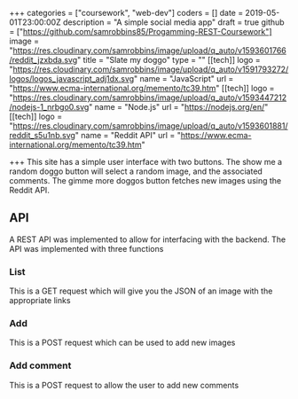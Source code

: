 +++
categories = ["coursework", "web-dev"]
coders = []
date = 2019-05-01T23:00:00Z
description = "A simple social media app"
draft = true
github = ["https://github.com/samrobbins85/Progamming-REST-Coursework"]
image = "https://res.cloudinary.com/samrobbins/image/upload/q_auto/v1593601766/reddit_jzxbda.svg"
title = "Slate my doggo"
type = ""
[[tech]]
logo = "https://res.cloudinary.com/samrobbins/image/upload/q_auto/v1591793272/logos/logos_javascript_adj1dx.svg"
name = "JavaScript"
url = "https://www.ecma-international.org/memento/tc39.htm"
[[tech]]
logo = "https://res.cloudinary.com/samrobbins/image/upload/q_auto/v1593447212/nodejs-1_nrbgo0.svg"
name = "Node.js"
url = "https://nodejs.org/en/"
[[tech]]
logo = "https://res.cloudinary.com/samrobbins/image/upload/q_auto/v1593601881/reddit_s5u1nb.svg"
name = "Reddit API"
url = "https://www.ecma-international.org/memento/tc39.htm"

+++
This site has a simple user interface with two buttons. The show me a random doggo button will select a random image, and the associated comments. The gimme more doggos button fetches new images using the Reddit API.

## API

A REST API was implemented to allow for interfacing with the backend. The API was implemented with three functions

### List

This is a GET request which will give you the JSON of an image with the appropriate links

### Add

This is a POST request which can be used to add new images

### Add comment

This is a POST request to allow the user to add new comments